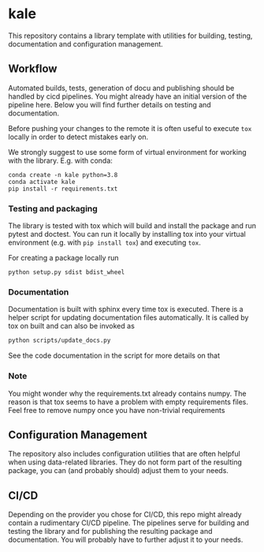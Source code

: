 # kale

This repository contains a library template with utilities for building, testing, documentation 
and configuration management.

## Workflow
Automated builds, tests, generation of docu and publishing should be handled by cicd pipelines. 
You might already have an initial version of the pipeline here. Below you will find further details on testing 
and documentation. 

Before pushing your changes to the remote it is often useful to execute `tox` locally in order to
detect mistakes early on.

We strongly suggest to use some form of virtual environment for working with the library. E.g. with conda:
```shell script
conda create -n kale python=3.8
conda activate kale
pip install -r requirements.txt
```

### Testing and packaging
The library is tested with tox which will build and install the package and run pytest and doctest. 
You can run it locally by installing tox into your virtual environment 
(e.g. with `pip install tox`) and executing `tox`. 

For creating a package locally run
```shell script
python setup.py sdist bdist_wheel
```

### Documentation
Documentation is built with sphinx every time tox is executed. 
There is a helper script for updating documentation files automatically. It is called by tox on built and can 
also be invoked as
```bash
python scripts/update_docs.py
```
See the code documentation in the script for more details on that

### Note
You might wonder why the requirements.txt already contains numpy. The reason is that tox seems to have a problem with empty
requirements files. Feel free to remove numpy once you have non-trivial requirements

## Configuration Management
The repository also includes configuration utilities that are often helpful when using data-related libraries. 
They do not form part of the resulting package, you can (and probably should) adjust them to your needs.

## CI/CD
Depending on the provider you chose for CI/CD, this repo might already contain a rudimentary CI/CD pipeline. 
The pipelines serve for building and testing the library and for publishing the resulting package and documentation.
You will probably have to further adjust it to your needs.

